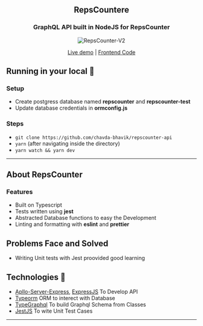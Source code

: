 <div align="center">
  <h2>RepsCountere</h2>

  ### GraphQL API built in NodeJS for RepsCounter
  
  ![RepsCounter-V2](https://user-images.githubusercontent.com/50201755/158003403-eb577043-7734-4e4a-96b5-6a10977f327f.gif)

  <a href="https://repscounter.herokuapp.com" target="_blank">Live demo</a> | <a href="https://github.com/chavda-bhavik/repscounter" target="_blank">Frontend Code</a>
</div>

## Running in your local 🏃

### Setup
* Create postgress database named **repscounter** and **repscounter-test**
* Update database credentials in **ormconfig.js**

### Steps
- `git clone https://github.com/chavda-bhavik/repscounter-api`
- `yarn` (after navigating inside the directory)
- `yarn watch && yarn dev`

----

## About RepsCounter

### Features
- Built on Typescript
- Tests written using **jest**
- Abstracted Database functions to easy the Development
- Linting and formatting with **eslint** and **prettier**

## Problems Face and Solved
- Writing Unit tests with Jest proovided good learning

## Technologies 🤖
<ul>
  <li><a href="https://www.npmjs.com/package/apollo-server-express" target="_blank">Apllo-Server-Express</a>, <a href="https://expressjs.com" target="_blank">ExpressJS</a> To Develop API</li>
  <li><a href="https://typeorm.io" target="_blank">Typeorm</a> ORM to interect with Database</li>
  <li><a href="https://typegraphql.com" target="_blank">TypeGraphql</a> To build Graphql Schema from Classes</li>
  <li><a href="https://jestjs.io" target="_blank">JestJS</a> To wite Unit Test Cases</li>
</ul>

------------
